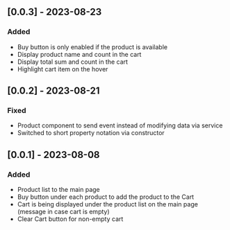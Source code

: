 ## [0.0.3] - 2023-08-23

### Added

- Buy button is only enabled if the product is available
- Display product name and count in the cart
- Display total sum and count in the cart
- Highlight cart item on the hover 


## [0.0.2] - 2023-08-21

### Fixed

- Product component to send event instead of modifying data via service
- Switched to short property notation via constructor

## [0.0.1] - 2023-08-08

### Added

- Product list to the main page
- Buy button under each product to add the product to the Cart
- Cart is being displayed under the product list on the main page
(message in case cart is empty)
- Clear Cart button for non-empty cart